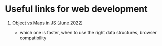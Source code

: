 # Useful links for web development

1. [Object vs Maps in JS (June 2022)](https://www.zhenghao.io/posts/object-vs-map)

   - which one is faster, when to use the right data structures, browser compatibility
